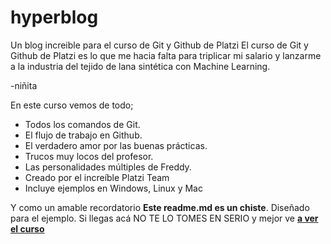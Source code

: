 # hyperblog
Un blog increible para el curso de Git y Github de Platzi
El curso de Git y Github de Platzi es lo que me hacia falta para triplicar mi salario y lanzarme a la industria del tejido de lana sintética con Machine Learning.

-niñita

En este curso vemos de todo;

* Todos los comandos de Git.
* El flujo de trabajo en Github.
* El verdadero amor por las buenas prácticas.
* Trucos muy locos del profesor.
* Las personalidades múltiples de Freddy. 
* Creado por el increíble Platzi Team
* Incluye ejemplos en Windows, Linux y Mac

Y como un amable recordatorio **Este readme.md es un chiste**. Diseñado para el ejemplo. Si llegas acá NO TE LO TOMES EN SERIO y mejor ve [**a ver el curso**](https://platzi.com/cursos/git-github/ "a ver el curso")
